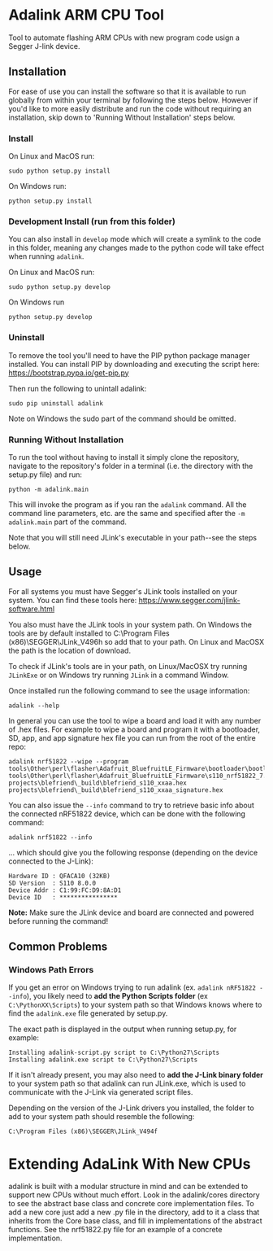 # Adalink ARM CPU Tool

Tool to automate flashing ARM CPUs with new program code usign a Segger J-link
device.

## Installation

For ease of use you can install the software so that it is available to run globally from within your terminal by following the steps below.  However if you'd like to more easily distribute and run the code without requiring an installation, skip down to 'Running Without Installation' steps below.

### Install

On Linux and MacOS run: 

    sudo python setup.py install
  
On Windows run:

    python setup.py install

### Development Install (run from this folder)

You can also install in `develop` mode which will create a symlink to the code in this folder, meaning any changes made to the python code will take effect when running `adalink`.

On Linux and MacOS run:

    sudo python setup.py develop
  
On Windows run

    python setup.py develop

### Uninstall

To remove the tool you'll need to have the PIP python package manager installed.
You can install PIP by downloading and executing the script here:
  https://bootstrap.pypa.io/get-pip.py

Then run the following to unintall adalink:

    sudo pip uninstall adalink

Note on Windows the sudo part of the command should be omitted.

### Running Without Installation

To run the tool without having to install it simply clone the repository, navigate 
to the repository's folder in a terminal (i.e. the directory with the setup.py file)
and run:

```
python -m adalink.main
```

This will invoke the program as if you ran the `adalink` command.  All the command
line parameters, etc. are the same and specified after the `-m adalink.main` part of
the command.

Note that you will still need JLink's executable in your path--see the steps below.

## Usage

For all systems you must have Segger's JLink tools installed on your system.
You can find these tools here: https://www.segger.com/jlink-software.html

You also must have the JLink tools in your system path.  On Windows the tools
are by default installed to C:\Program Files (x86)\SEGGER\JLink_V496h so add
that to your path.  On Linux and MacOSX the path is the location of download.

To check if JLink's tools are in your path, on Linux/MacOSX try running `JLinkExe`
or on Windows try running `JLink` in a command Window.

Once installed run the following command to see the usage information:

    adalink --help

In general you can use the tool to wipe a board and load it with any number of
.hex files.  For example to wipe a board and program it with a bootloader, SD,
app, and app signature hex file you can run from the root of the entire repo:

    adalink nrf51822 --wipe --program tools\Other\perl\flasher\Adafruit_BluefruitLE_Firmware\bootloader\bootloader_0000.hex tools\Other\perl\flasher\Adafruit_BluefruitLE_Firmware\s110_nrf51822_7.1.0_softdevice.hex projects\blefriend\_build\blefriend_s110_xxaa.hex projects\blefriend\_build\blefriend_s110_xxaa_signature.hex

You can also issue the `--info` command to try to retrieve basic info about the connected nRF51822 device, which can be done with the following command:

    adalink nrf51822 --info

... which should give you the following response (depending on the device connected to the J-Link):

    Hardware ID : QFACA10 (32KB)
    SD Version  : S110 8.0.0
    Device Addr : C1:99:FC:D9:8A:D1
    Device ID   : ****************

**Note:** Make sure the JLink device and board are connected and powered before running the command!

## Common Problems

### Windows Path Errors

If you get an error on Windows trying to run adalink (ex. `adalink nRF51822 --info`), you likely need to **add the Python Scripts folder** (ex `C:\PythonXX\Scripts`) to your system path so that Windows knows where to find the `adalink.exe` file generated by setup.py.

The exact path is displayed in the output when running setup.py, for example:

    Installing adalink-script.py script to C:\Python27\Scripts
    Installing adalink.exe script to C:\Python27\Scripts

If it isn't already present, you may also need to **add the J-Link binary folder** to your system path so that adalink can run JLink.exe, which is used to communicate with the J-Link via generated script files.

Depending on the version of the J-Link drivers you installed, the folder to add to your system path should resemble the following:

    C:\Program Files (x86)\SEGGER\JLink_V494f

# Extending AdaLink With New CPUs

adalink is built with a modular structure in mind and can be extended to support
new CPUs without much effort.  Look in the adalink/cores directory to see the
abstract base class and concrete core implementation files.  To add a new core
just add a new .py file in the directory, add to it a class that inherits from
the Core base class, and fill in implementations of the abstract functions.
See the nrf51822.py file for an example of a concrete implementation.
